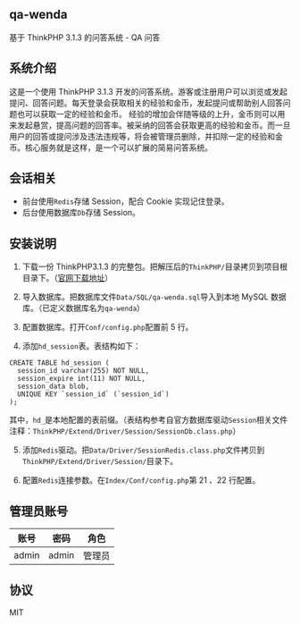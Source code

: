 ## qa-wenda

基于 ThinkPHP 3.1.3 的问答系统 - QA 问答

## 系统介绍

这是一个使用 ThinkPHP 3.1.3 开发的问答系统。游客或注册用户可以浏览或发起提问、回答问题。每天登录会获取相关的经验和金币，发起提问或帮助别人回答问题也可以获取一定的经验和金币。
经验的增加会伴随等级的上升，金币则可以用来发起悬赏，提高问题的回答率。被采纳的回答会获取更高的经验和金币。而一旦用户的回答或提问涉及违法违规等，将会被管理员删除，并扣除一定的经验和金币。核心服务就是这样，是一个可以扩展的简易问答系统。

## 会话相关

* 前台使用`Redis`存储 Session，配合 Cookie 实现记住登录。
* 后台使用数据库`Db`存储 Session。

## 安装说明

1. 下载一份 ThinkPHP3.1.3 的完整包。把解压后的`ThinkPHP/`目录拷贝到项目根目录下。（[官网下载地址](http://www.thinkphp.cn/down/338.html)）

2. 导入数据库。把数据库文件`Data/SQL/qa-wenda.sql`导入到本地 MySQL 数据库。（已定义数据库名为`qa-wenda`）

3. 配置数据库。打开`Conf/config.php`配置前 5 行。

4. 添加`hd_session`表。表结构如下：
```
CREATE TABLE hd_session (
  session_id varchar(255) NOT NULL,
  session_expire int(11) NOT NULL,
  session_data blob,
  UNIQUE KEY `session_id` (`session_id`)
); 
```
其中，`hd_`是本地配置的表前缀。（表结构参考自官方数据库驱动`Session`相关文件注释：`ThinkPHP/Extend/Driver/Session/SessionDb.class.php`）

5. 添加`Redis`驱动。把`Data/Driver/SessionRedis.class.php`文件拷贝到`ThinkPHP/Extend/Driver/Session/`目录下。

6. 配置`Redis`连接参数。在`Index/Conf/config.php`第 21 、22 行配置。

## 管理员账号

账号|密码|角色
----|----|----
admin|admin|管理员

## 协议

MIT